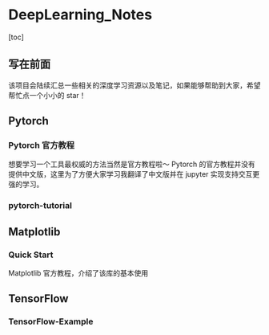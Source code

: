 # DeepLearning_Notes
[toc]
## 写在前面

该项目会陆续汇总一些相关的深度学习资源以及笔记，如果能够帮助到大家，希望帮忙点一个小小的 star！

## Pytorch

### Pytorch 官方教程

想要学习一个工具最权威的方法当然是官方教程啦～
Pytorch 的官方教程并没有提供中文版，这里为了方便大家学习我翻译了中文版并在 jupyter 实现支持交互更强的学习。

### pytorch-tutorial

## Matplotlib

### Quick Start

Matplotlib 官方教程，介绍了该库的基本使用

## TensorFlow

### TensorFlow-Example
